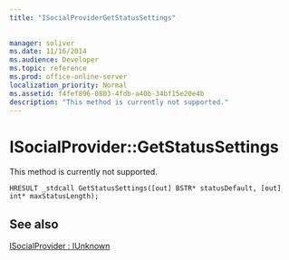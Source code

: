 ```yaml
---
title: "ISocialProviderGetStatusSettings"
 
 
manager: soliver
ms.date: 11/16/2014
ms.audience: Developer
ms.topic: reference
ms.prod: office-online-server
localization_priority: Normal
ms.assetid: f4fef896-0803-4fdb-a40b-34bf15e20e4b
description: "This method is currently not supported."
---
```


# ISocialProvider::GetStatusSettings

This method is currently not supported. 
  
```
HRESULT _stdcall GetStatusSettings([out] BSTR* statusDefault, [out] int* maxStatusLength);
```

## See also



[ISocialProvider : IUnknown](isocialprovideriunknown.md)

